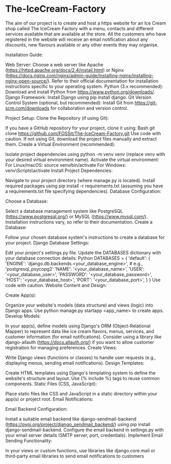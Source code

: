 # The-IceCream-Factory

The aim of our project is to create and host a https website for an Ice Cream shop called The IceCream Factory with a menu, contacts and different services available that are available at the store.
All the customers who have registered in the website will receive an email notification about any discounts, new flavours available or any other events they may organise.

Installation Guide:

Web Server: 
Choose a web server like Apache (https://httpd.apache.org/docs/2.4/install.html) or Nginx (https://docs.nginx.com/nginx/admin-guide/installing-nginx/installing-nginx-open-source/). Refer to their official documentation for installation instructions specific to your operating system.
Python (3.x recommended): 
Download and install Python from https://www.python.org/downloads/.
Django Framework: 
Install Django using pip install django.
Git Version Control System (optional, but recommended): 
Install Git from https://git-scm.com/downloads for collaboration and version control.

Project Setup:
Clone the Repository (if using Git):

If you have a GitHub repository for your project, clone it using:
Bash
git clone https://github.com/FOSSit/The-IceCream-Factory.git
Use code with caution.
If not using Git, download the project files manually and extract them.
Create a Virtual Environment (recommended):

Isolate project dependencies using python -m venv venv (replace venv with your desired virtual environment name).
Activate the virtual environment:
For Linux/macOS: source venv/bin/activate
For Windows: venv\Scripts\activate
Install Project Dependencies:

Navigate to your project directory (where manage.py is located).
Install required packages using pip install -r requirements.txt (assuming you have a requirements.txt file specifying dependencies).
Database Configuration:

Choose a Database:

Select a database management system like PostgreSQL (https://www.postgresql.org/) or MySQL (https://www.mysql.com/). Installation instructions vary, so refer to their documentation.
Create a Database:

Follow your chosen database system's instructions to create a database for your project.
Django Database Settings:

Edit your project's settings.py file.
Update the DATABASES dictionary with your database connection details:
Python
DATABASES = {
    'default': {
        'ENGINE': 'django.db.backends.<your_database_engine>',  # e.g., 'postgresql_psycopg2'
        'NAME': '<your_database_name>',
        'USER': '<your_database_user>',
        'PASSWORD': '<your_database_password>',
        'HOST': '<your_database_host>',
        'PORT': '<your_database_port>',
    }
}
Use code with caution.
Website Content and Design:

Create App(s):

Organize your website's models (data structure) and views (logic) into Django apps. Use python manage.py startapp <app_name> to create apps.
Develop Models:

In your app(s), define models using Django's ORM (Object-Relational Mapper) to represent data like ice cream flavors, menus, services, and customer information (for email notifications).
Consider using a library like django-allauth (https://docs.allauth.org/) if you want to allow customer registration for managing preferences.
Create Views:

Write Django views (functions or classes) to handle user requests (e.g., displaying menus, sending email notifications).
Design Templates:

Create HTML templates using Django's templating system to define the website's structure and layout. Use {% include %} tags to reuse common components.
Static Files (CSS, JavaScript):

Place static files like CSS and JavaScript in a static directory within your app(s) or project root.
Email Notifications:

Email Backend Configuration:

Install a suitable email backend like django-sendmail-backend (https://pypi.org/project/django_sendmail_backend/) using pip install django-sendmail-backend.
Configure the email backend in settings.py with your email server details (SMTP server, port, credentials).
Implement Email Sending Functionality:

In your views or custom functions, use libraries like django.core.mail or third-party email libraries to send email notifications to customers